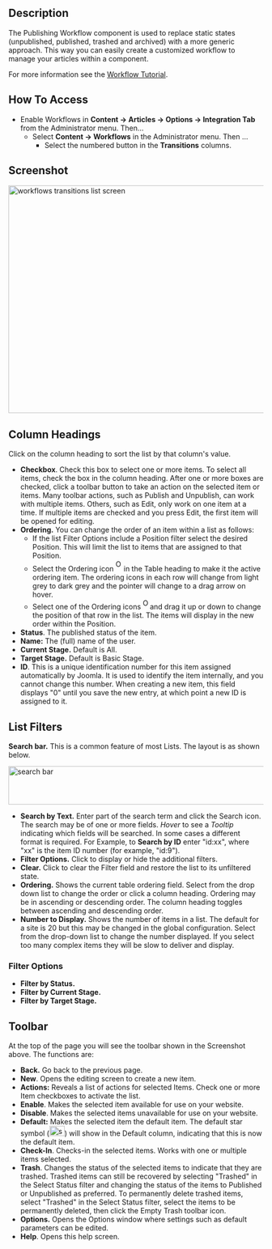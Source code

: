 <!-- Filename: Help4.x:Transitions_List:_Basic_Workflow / Display title: Transitions List: Basic Workflow -->

## Description

The Publishing Workflow component is used to replace static states
(unpublished, published, trashed and archived) with a more generic
approach. This way you can easily create a customized workflow to manage
your articles within a component.

For more information see the [Workflow
Tutorial](https://docs.joomla.org/J4.x:Workflow/en "J4.x:Workflow/en").

## How To Access

- Enable Workflows in
  **Content → Articles → Options → Integration Tab** from
  the Administrator menu. Then...
  - Select **Content → Workflows** in the Administrator menu. Then
    ...
    - Select the numbered button in the **Transitions** columns.

## Screenshot

<img
src="https://docs.joomla.org/images/c/cf/Help-4x-components-workflows-transitions-list-en.png"
decoding="async" data-file-width="800" data-file-height="450"
width="800" height="450"
alt="workflows transitions list screen" />

## Column Headings

Click on the column heading to sort the list by that column's value.

- **Checkbox**. Check this box to select one or more items. To select
  all items, check the box in the column heading. After one or more
  boxes are checked, click a toolbar button to take an action on the
  selected item or items. Many toolbar actions, such as Publish and
  Unpublish, can work with multiple items. Others, such as Edit, only
  work on one item at a time. If multiple items are checked and you
  press Edit, the first item will be opened for editing.
- **Ordering.** You can change the order of an item within a list as
  follows:
  - If the list Filter Options include a Position filter select the
    desired Position. This will limit the list to items that are
    assigned to that Position.
  - Select the Ordering icon <img
    src="https://docs.joomla.org/images/e/ee/Help30-Ordering-colheader-icon.png"
    decoding="async" data-file-width="12" data-file-height="23" width="12"
    height="23" alt="Ordering column header icon" /> in the Table
    heading to make it the active ordering item. The ordering icons in
    each row will change from light grey to dark grey and the pointer
    will change to a drag arrow on hover.
  - Select one of the Ordering icons <img
    src="https://docs.joomla.org/images/8/87/Help30-Ordering-colheader-grab-bar-icon.png"
    decoding="async" data-file-width="10" data-file-height="21" width="10"
    height="21" alt="Ordering drag icon" /> and
    drag it up or down to change the position of that row in the list.
    The items will display in the new order within the Position.
- **Status**. The published status of the item.
- **Name:** The (full) name of the user.
- **Current Stage.** Default is All.
- **Target Stage.** Default is Basic Stage.
- **ID**. This is a unique identification number for this item assigned
  automatically by Joomla. It is used to identify the item internally,
  and you cannot change this number. When creating a new item, this
  field displays "0" until you save the new entry, at which point a new
  ID is assigned to it.

## List Filters

**Search bar.** This is a common feature of most Lists. The layout is as
shown below.

<img
src="https://docs.joomla.org/images/2/2a/Help-4x-colheader-filter-field-en.png"
decoding="async" data-file-width="1478" data-file-height="76"
width="1478" height="76" alt="search bar" />

- **Search by Text.** Enter part of the search term and click the Search
  icon. The search may be of one or more fields. *Hover* to see a
  *Tooltip* indicating which fields will be searched. In some cases a
  different format is required. For Example, to **Search by ID** enter
  "id:xx", where "xx" is the item ID number (for example, "id:9").
- **Filter Options.** Click to display or hide the additional filters.
- **Clear.** Click to clear the Filter field and restore the list to its
  unfiltered state.
- **Ordering.** Shows the current table ordering field. Select from the
  drop down list to change the order or click a column heading. Ordering
  may be in ascending or descending order. The column heading toggles
  between ascending and descending order.
- **Number to Display.** Shows the number of items in a list. The
  default for a site is 20 but this may be changed in the global
  configuration. Select from the drop-down list to change the number
  displayed. If you select too many complex items they will be slow to
  deliver and display.

### Filter Options

- **Filter by Status.**
- **Filter by Current Stage.**
- **Filter by Target Stage.**

## Toolbar

At the top of the page you will see the toolbar shown in the Screenshot
above. The functions are:

- **Back.** Go back to the previous page.
- **New**. Opens the editing screen to create a new item.
- **Actions:** Reveals a list of actions for selected Items. Check one
  or more Item checkboxes to activate the list.
- **Enable**. Makes the selected item available for use on your website.
- **Disable**. Makes the selected items unavailable for use on your
  website.
- **Default:** Makes the selected item the default item. The default
  star symbol
  (<img src="https://docs.joomla.org/images/7/7e/Icon-16-default.png"
  decoding="async" data-file-width="30" data-file-height="20" width="30"
  height="20" alt="star icon" />) will show in the Default
  column, indicating that this is now the default item.
- **Check-In**. Checks-in the selected items. Works with one or multiple
  items selected.
- **Trash**. Changes the status of the selected items to indicate that
  they are trashed. Trashed items can still be recovered by selecting
  "Trashed" in the Select Status filter and changing the status of the
  items to Published or Unpublished as preferred. To permanently delete
  trashed items, select "Trashed" in the Select Status filter, select
  the items to be permanently deleted, then click the Empty Trash
  toolbar icon.
- **Options.** Opens the Options window where settings such as default
  parameters can be edited.
- **Help**. Opens this help screen.
